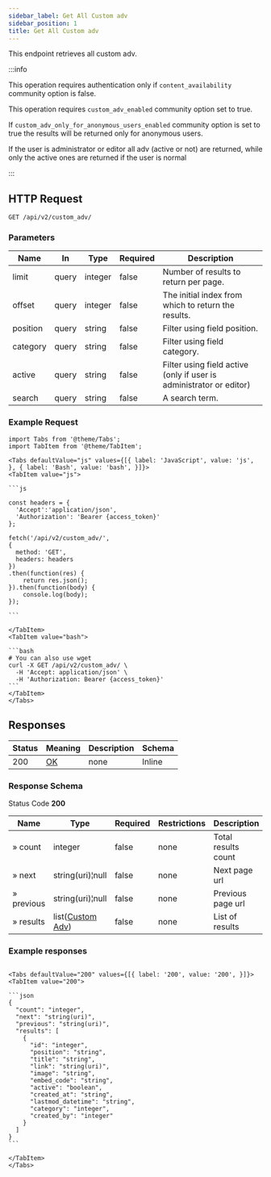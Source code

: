 ```yaml
---
sidebar_label: Get All Custom adv
sidebar_position: 1
title: Get All Custom adv
---
```


This endpoint retrieves all custom adv.

:::info

This operation requires authentication only if `content_availability` community option is false.

This operation requires `custom_adv_enabled` community option set to true.

If `custom_adv_only_for_anonymous_users_enabled` community option is set to true the results will be returned only for anonymous users.

If the user is administrator or editor all adv (active or not) are returned, while only the active ones are returned if the user is normal

:::


## HTTP Request

`GET /api/v2/custom_adv/`

### Parameters

|Name|In|Type|Required| Description                                                                                                  |
|---|---|---|---|--------------------------------------------------------------------------------------------------------------|
|limit|query|integer|false| Number of results to return per page.                                                                        |
|offset|query|integer|false| The initial index from which to return the results.                                                          |
|position|query|string|false| Filter using field position.                                                                                 |
|category|query|string|false| Filter using field category.                                                                                 |
|active|query|string|false| Filter using field active (only if user is administrator or editor) |
|search|query|string|false| A search term.                                                                                               |

### Example Request

````mdx-code-block
import Tabs from '@theme/Tabs';
import TabItem from '@theme/TabItem';

<Tabs defaultValue="js" values={[{ label: 'JavaScript', value: 'js', }, { label: 'Bash', value: 'bash', }]}>
<TabItem value="js">

```js

const headers = {
  'Accept':'application/json',
  'Authorization': 'Bearer {access_token}'
};

fetch('/api/v2/custom_adv/',
{
  method: 'GET',
  headers: headers
})
.then(function(res) {
    return res.json();
}).then(function(body) {
    console.log(body);
});

```

</TabItem>
<TabItem value="bash">

```bash
# You can also use wget
curl -X GET /api/v2/custom_adv/ \
  -H 'Accept: application/json' \
  -H 'Authorization: Bearer {access_token}'
```
</TabItem>
</Tabs>
````

## Responses

|Status|Meaning|Description|Schema|
|---|---|---|---|
|200|[OK](https://tools.ietf.org/html/rfc7231#section-6.3.1)|none|Inline|

### Response Schema

Status Code **200**

|Name|Type|Required|Restrictions|Description|
|---|---|---|---|---|
|» count|integer|false|none|Total results count|
|» next|string(uri)¦null|false|none|Next page url|
|» previous|string(uri)¦null|false|none|Previous page url|
|» results|list([Custom Adv](/docs/apireference/v2/schemas/custom_adv))|false|none|List of results|

### Example responses


````mdx-code-block

<Tabs defaultValue="200" values={[{ label: '200', value: '200', }]}>
<TabItem value="200">

```json
{
  "count": "integer",
  "next": "string(uri)",
  "previous": "string(uri)",
  "results": [ 
    {
      "id": "integer",
      "position": "string",
      "title": "string",
      "link": "string(uri)",
      "image": "string",
      "embed_code": "string",
      "active": "boolean",
      "created_at": "string",
      "lastmod_datetime": "string",
      "category": "integer",
      "created_by": "integer"
    }
  ]
}
```

</TabItem>
</Tabs>
````





